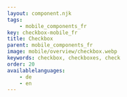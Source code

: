 ```yaml
---
layout: component.njk
tags: 
    - mobile_components_fr
key: checkbox-mobile_fr
title: Checkbox
parent: mobile_components_fr
image: mobile/overview/checkbox.webp
keywords: checkbox, checkboxes, check
order: 20
availablelanguages: 
    - de
    - en
---
```

